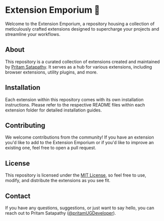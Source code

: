 # Extension Emporium 🚀

Welcome to the Extension Emporium, a repository housing a collection of meticulously crafted extensions designed to supercharge your projects and streamline your workflows.

## About

This repository is a curated collection of extensions created and maintained by [Pritam Satapathy](https://github.com/pritamUGDeveloper). It serves as a hub for various extensions, including browser extensions, utility plugins, and more.

## Installation

Each extension within this repository comes with its own installation instructions. Please refer to the respective README files within each extension folder for detailed installation guides.

## Contributing

We welcome contributions from the community! If you have an extension you'd like to add to the Extension Emporium or if you'd like to improve an existing one, feel free to open a pull request.

## License

This repository is licensed under the [MIT License](LICENSE), so feel free to use, modify, and distribute the extensions as you see fit.

## Contact

If you have any questions, suggestions, or just want to say hello, you can reach out to Pritam Satapathy ([@pritamUGDeveloper](https://github.com/pritamUGDeveloper)).
